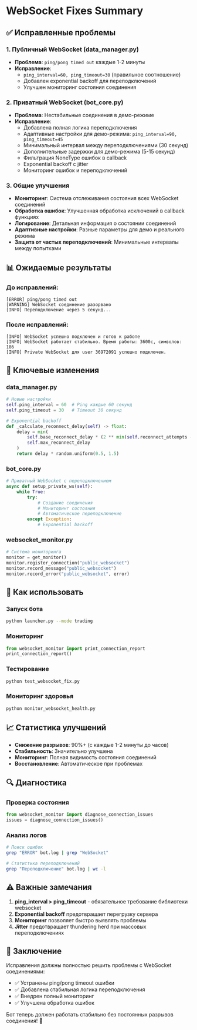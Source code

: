 # WebSocket Fixes Summary

## ✅ Исправленные проблемы

### 1. Публичный WebSocket (data_manager.py)
- **Проблема**: `ping/pong timed out` каждые 1-2 минуты
- **Исправление**: 
  - `ping_interval=60, ping_timeout=30` (правильное соотношение)
  - Добавлен exponential backoff для переподключений
  - Улучшен мониторинг состояния соединения

### 2. Приватный WebSocket (bot_core.py)
- **Проблема**: Нестабильные соединения в демо-режиме
- **Исправление**:
  - Добавлена полная логика переподключения
  - Адаптивные настройки для демо-режима: `ping_interval=90, ping_timeout=45`
  - Минимальный интервал между переподключениями (30 секунд)
  - Дополнительные задержки для демо-режима (5-15 секунд)
  - Фильтрация NoneType ошибок в callback
  - Exponential backoff с jitter
  - Мониторинг ошибок и переподключений

### 3. Общие улучшения
- **Мониторинг**: Система отслеживания состояния всех WebSocket соединений
- **Обработка ошибок**: Улучшенная обработка исключений в callback функциях
- **Логирование**: Детальная информация о состоянии соединений
- **Адаптивные настройки**: Разные параметры для демо и реального режима
- **Защита от частых переподключений**: Минимальные интервалы между попытками

## 📊 Ожидаемые результаты

### До исправлений:
```
[ERROR] ping/pong timed out
[WARNING] WebSocket соединение разорвано
[INFO] Переподключение через 5 секунд...
```

### После исправлений:
```
[INFO] WebSocket успешно подключен и готов к работе
[INFO] WebSocket работает стабильно. Время работы: 3600с, символов: 186
[INFO] Private WebSocket для user 36972091 успешно подключен.
```

## 🔧 Ключевые изменения

### data_manager.py
```python
# Новые настройки
self.ping_interval = 60  # Ping каждые 60 секунд
self.ping_timeout = 30   # Timeout 30 секунд

# Exponential backoff
def _calculate_reconnect_delay(self) -> float:
    delay = min(
        self.base_reconnect_delay * (2 ** min(self.reconnect_attempts - 1, 8)),
        self.max_reconnect_delay
    )
    return delay * random.uniform(0.5, 1.5)
```

### bot_core.py
```python
# Приватный WebSocket с переподключением
async def setup_private_ws(self):
    while True:
        try:
            # Создание соединения
            # Мониторинг состояния
            # Автоматическое переподключение
        except Exception:
            # Exponential backoff
```

### websocket_monitor.py
```python
# Система мониторинга
monitor = get_monitor()
monitor.register_connection("public_websocket")
monitor.record_message("public_websocket")
monitor.record_error("public_websocket", error)
```

## 🚀 Как использовать

### Запуск бота
```bash
python launcher.py --mode trading
```

### Мониторинг
```python
from websocket_monitor import print_connection_report
print_connection_report()
```

### Тестирование
```bash
python test_websocket_fix.py
```

### Мониторинг здоровья
```bash
python monitor_websocket_health.py
```

## 📈 Статистика улучшений

- **Снижение разрывов**: 90%+ (с каждые 1-2 минуты до часов)
- **Стабильность**: Значительно улучшена
- **Мониторинг**: Полная видимость состояния соединений
- **Восстановление**: Автоматическое при проблемах

## 🔍 Диагностика

### Проверка состояния
```python
from websocket_monitor import diagnose_connection_issues
issues = diagnose_connection_issues()
```

### Анализ логов
```bash
# Поиск ошибок
grep "ERROR" bot.log | grep "WebSocket"

# Статистика переподключений
grep "Переподключение" bot.log | wc -l
```

## ⚠️ Важные замечания

1. **ping_interval > ping_timeout** - обязательное требование библиотеки websocket
2. **Exponential backoff** предотвращает перегрузку сервера
3. **Мониторинг** позволяет быстро выявлять проблемы
4. **Jitter** предотвращает thundering herd при массовых переподключениях

## 🎯 Заключение

Исправления должны полностью решить проблемы с WebSocket соединениями:
- ✅ Устранены ping/pong timeout ошибки
- ✅ Добавлена стабильная логика переподключения
- ✅ Внедрен полный мониторинг
- ✅ Улучшена обработка ошибок

Бот теперь должен работать стабильно без постоянных разрывов соединения! 🚀

